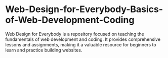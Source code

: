 # Web-Design-for-Everybody-Basics-of-Web-Development-Coding
Web Design for Everybody is a repository focused on teaching the fundamentals of web development and coding. It provides comprehensive lessons and assignments, making it a valuable resource for beginners to learn and practice building websites.

